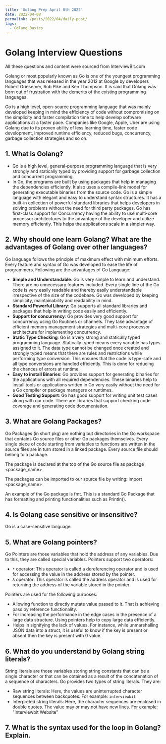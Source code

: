 ```yaml
---
title: 'Golang Prep April 8th 2022'
date: 2022-04-08
permalink: /posts/2022/04/daily-post/
tags:
  - Golang Basics
---
```


# Golang Interview Questions
All these questions and content were sourced from InterviewBit.com

Golang or most popularly known as Go is one of the youngest programming languages that was released in the year 2012 at Google by developers Robert Griesemer, Rob Pike and Ken Thompson. It is said that Golang was born out of frustration with the demerits of the existing programming languages. 

Go is a high level, open-source programming language that was mainly developed keeping in mind the efficiency of code without compromising on the simplicity and faster compilation time to help develop software applications at a faster pace. Companies like Google, Apple, Uber are using Golang due to its proven ability of less learning time, faster code development, improved runtime efficiency, reduced bugs, concurrency, garbage collection strategies and so on. 

## 1. What is Golang?
- Go is a high level, general-purpose programming language that is very strongly and statically typed by providing support for garbage collection and concurrent programming. 
- In Go, the programs are built by using packages that help in managing the dependencies efficiently. It also uses a compile-link model for generating executable binaries from the source code. Go is a simple language with elegant and easy to understand syntax structures. It has a built-in collection of powerful standard libraries that helps developers in solving problems without the need for third party packages. Go has first-class support for Concurrency having the ability to use multi-core processor architectures to the advantage of the developer and utilize memory efficiently. This helps the applications scale in a simpler way.

## 2. Why should one learn Golang? What are the advantages of Golang over other languages?
Go language follows the principle of maximum effect with minimum efforts. Every feature and syntax of Go was developed to ease the life of programmers. Following are the advantages of Go Language:

- **Simple and Understandable**: Go is very simple to learn and understand. There are no unnecessary features included. Every single line of the Go code is very easily readable and thereby easily understandable irrespective of the size of the codebase. Go was developed by keeping simplicity, maintainability and readability in mind.
- **Standard Powerful Library**: Go supports all standard libraries and packages that help in writing code easily and efficiently.
- **Support for concurrency**: Go provides very good support for concurrency using Go Routines or channels. They take advantage of efficient memory management strategies and multi-core processor architecture for implementing concurrency.
- **Static Type Checking**: Go is a very strong and statically typed programming language. Statically typed means every variable has types assigned to it. The data type cannot be changed once created and strongly typed means that there are rules and restrictions while performing type conversion. This ensures that the code is type-safe and all type conversions are handled efficiently. This is done for reducing the chances of errors at runtime.
- **Easy to install Binaries**: Go provides support for generating binaries for the applications with all required dependencies. These binaries help to install tools or applications written in Go very easily without the need for a Go compiler or package managers or runtimes.
- **Good Testing Support**: Go has good support for writing unit test cases along with our code. There are libraries that support checking code coverage and generating code documentation.

## 3. What are Golang Packages?
Go Packages (in short pkg) are nothing but directories in the Go workspace that contains Go source files or other Go packages themselves. Every single piece of code starting from variables to functions are written in the source files are in turn stored in a linked package. Every source file should belong to a package.

The package is declared at the top of the Go source file as package <package_name>

The packages can be imported to our source file by writing: import <package_name>

An example of the Go package is fmt. This is a standard Go Package that has formatting and printing functionalities such as Println().

## 4. Is Golang case sensitive or insensitive?
Go is a case-sensitive language.

## 5. What are Golang pointers?
Go Pointers are those variables that hold the address of any variables. Due to this, they are called special variables. Pointers support two operators:

- ```*``` operator: This operator is called a dereferencing operator and is used for accessing the value in the address stored by the pointer.
- ```&``` operator: This operator is called the address operator and is used for returning the address of the variable stored in the pointer.

Pointers are used for the following purposes:

- Allowing function to directly mutate value passed to it. That is achieving pass by reference functionality.
- For increasing the performance in the edge cases in the presence of a large data structure. Using pointers help to copy large data efficiently.
- Helps in signifying the lack of values. For instance, while unmarshalling JSON data into a struct, it is useful to know if the key is present or absent then the key is present with 0 value.

## 6. What do you understand by Golang string literals?
String literals are those variables storing string constants that can be a single character or that can be obtained as a result of the concatenation of a sequence of characters. Go provides two types of string literals. They are:

- Raw string literals: Here, the values are uninterrupted character sequences between backquotes. For example: `interviewbit`
- Interpreted string literals: Here, the character sequences are enclosed in double quotes. The value may or may not have new lines. For example: "Interviewbit Website"

## 7. What is the syntax used for the loop in Golang? Explain.
